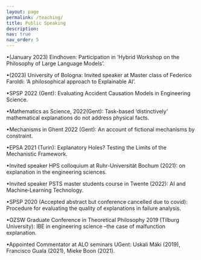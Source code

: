```yaml
---
layout: page
permalink: /teaching/
title: Public Speaking
description: 
nav: true
nav_order: 5
---
```


•(January 2023) Eindhoven: Participation in ‘Hybrid Workshop on the Philosophy of Large Language
Models’.

•(2023) University of Bologna: Invited speaker at Master class of Federico Faroldi: ‘A philosophical
approach to Explainable AI’.

•SPSP 2022 (Gent): Evaluating Accident Causation Models in Engineering Science.

•Mathematics as Science, 2022(Gent): Task-based ‘distinctively’ mathematical explanations do not
address physical facts.

•Mechanisms in Ghent 2022 (Gent): An account of fictional mechanisms by constraint.

•EPSA 2021 (Turin): Explanatory Holes? Testing the Limits of the Mechanistic Framework.

•Invited speaker HPS colloquium at Ruhr-Universität Bochum (2021): on explanation in the
engineering sciences.

•Invited speaker PSTS master students course in Twente (2022): AI and Machine‐Learning
Technology.

•SPSP 2020 (Accepted abstract but conference cancelled due to covid): Procedure for evaluating the
quality of explanations in failure analysis.

•OZSW Graduate Conference in Theoretical Philosophy 2019 (Tilburg University): IBE in engineering
science –the case of malfunction explanation.

•Appointed Commentator at ALO seminars UGent: Uskali Mäki (2019), Francisco Guala (2021), Mieke
Boon (2021).